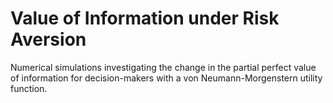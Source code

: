 # Value of Information under Risk Aversion

Numerical simulations investigating the change in the partial perfect value of information for decision-makers with a von Neumann-Morgenstern utility function.
